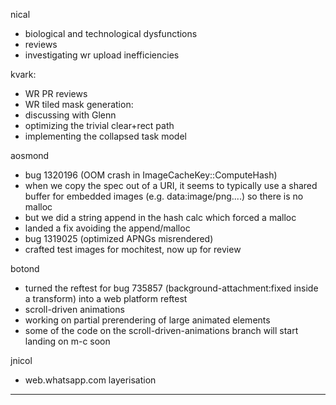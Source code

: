nical
* biological and technological dysfunctions
* reviews
* investigating wr upload inefficiencies



kvark:
* WR PR reviews
* WR tiled mask generation:
* discussing with Glenn
* optimizing the trivial clear+rect path
* implementing the collapsed task model



aosmond
* bug 1320196 (OOM crash in ImageCacheKey::ComputeHash)
* when we copy the spec out of a URI, it seems to typically use a shared buffer for embedded images (e.g. data:image/png....) so there is no malloc
* but we did a string append in the hash calc which forced a malloc
* landed a fix avoiding the append/malloc
* bug 1319025 (optimized APNGs misrendered)
* crafted test images for mochitest, now up for review



botond
* turned the reftest for bug 735857 (background-attachment:fixed inside a transform) into a web platform reftest 
* scroll-driven animations 
* working on partial prerendering of large animated elements 
* some of the code on the scroll-driven-animations branch will start landing on m-c soon



jnicol
* web.whatsapp.com layerisation





________________


